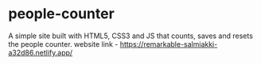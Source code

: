# people-counter
A simple site built with HTML5, CSS3 and JS that counts, saves and resets the people counter.
website link - https://remarkable-salmiakki-a32d86.netlify.app/

